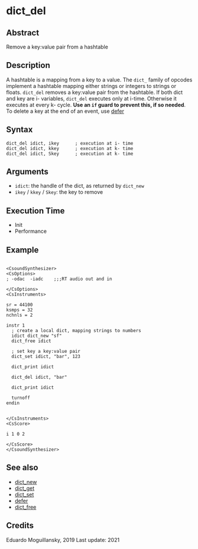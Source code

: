 # dict_del

## Abstract

Remove a key:value pair from a hashtable

## Description

A hashtable is a mapping from a key to a value. The `dict_` family of opcodes
implement a hashtable mapping either strings or integers to strings or floats.
`dict_del` removes a key:value pair from the hashtable. If both dict and key are
i- variables, `dict_del` executes only at i-time. Otherwise it executes at every
k- cycle. **Use an `if` guard to prevent this, if so needed**. To delete a key at the
end of an event, use [defer](defer.md)

## Syntax

    dict_del idict, ikey      ; execution at i- time
    dict_del idict, kkey      ; execution at k- time
    dict_del idict, Skey      ; execution at k- time
        

## Arguments

* `idict`: the handle of the dict, as returned by `dict_new`
* `ikey` / `kkey` / `Skey`: the key to remove


## Execution Time

* Init
* Performance

## Example

```csound

<CsoundSynthesizer>
<CsOptions>
; -odac  -iadc    ;;;RT audio out and in

</CsOptions>
<CsInstruments>

sr = 44100
ksmps = 32
nchnls = 2

instr 1
  ; create a local dict, mapping strings to numbers
  idict dict_new "sf"
  dict_free idict
  
  ; set key a key:value pair
  dict_set idict, "bar", 123

  dict_print idict
  
  dict_del idict, "bar"
  
  dict_print idict

  turnoff
endin


</CsInstruments>
<CsScore>

i 1 0 2

</CsScore>
</CsoundSynthesizer>
```

## See also

* [dict_new](dict_new.md)
* [dict_get](dict_get.md)
* [dict_set](dict_set.md)
* [defer](defer.md)
* [dict_free](dict_free.md)

## Credits

Eduardo Moguillansky, 2019
Last update: 2021
